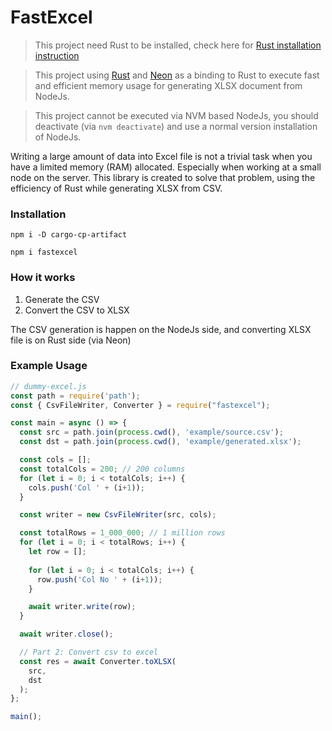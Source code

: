 # FastExcel

> This project need Rust to be installed, check here for [Rust installation instruction](https://www.rust-lang.org/tools/install)

> This project using [Rust](https://www.rust-lang.org) and [Neon](https://neon-bindings.com) as a binding to Rust to execute fast and efficient memory usage for generating XLSX document from NodeJs. 

> This project cannot be executed via NVM based NodeJs, you should deactivate (via `nvm deactivate`) and use a normal version installation of NodeJs.

Writing a large amount of data into Excel file is not a trivial task when you have a limited memory (RAM) allocated. Especially when working at a small node on the server. This library is created to solve that problem, using the efficiency of Rust while generating XLSX from CSV.

### Installation

    npm i -D cargo-cp-artifact

    npm i fastexcel

### How it works

1. Generate the CSV
2. Convert the CSV to XLSX

The CSV generation is happen on the NodeJs side, and converting XLSX file is on Rust side (via Neon)

### Example Usage

```js
// dummy-excel.js
const path = require('path');
const { CsvFileWriter, Converter } = require("fastexcel");

const main = async () => {
  const src = path.join(process.cwd(), 'example/source.csv');
  const dst = path.join(process.cwd(), 'example/generated.xlsx');

  const cols = [];
  const totalCols = 200; // 200 columns
  for (let i = 0; i < totalCols; i++) {
    cols.push('Col ' + (i+1));
  }

  const writer = new CsvFileWriter(src, cols);

  const totalRows = 1_000_000; // 1 million rows
  for (let i = 0; i < totalRows; i++) {
    let row = [];
    
    for (let i = 0; i < totalCols; i++) {
      row.push('Col No ' + (i+1));
    }

    await writer.write(row);
  }

  await writer.close();

  // Part 2: Convert csv to excel
  const res = await Converter.toXLSX(
    src,
    dst
  );
};

main();
```
